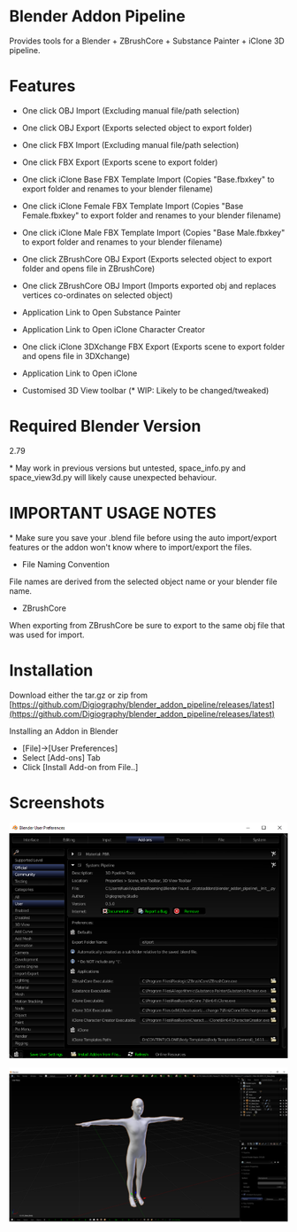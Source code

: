 # Blender Addon Pipeline

Provides tools for a Blender + ZBrushCore + Substance Painter + iClone 3D pipeline.

# Features

- One click OBJ Import (Excluding manual file/path selection)
- One click OBJ Export (Exports selected object to export folder)

- One click FBX Import (Excluding manual file/path selection)
- One click FBX Export (Exports scene to export folder)

- One click iClone Base FBX Template Import (Copies "Base.fbxkey" to export folder and renames to your blender filename)
- One click iClone Female FBX Template Import (Copies "Base Female.fbxkey" to export folder and renames to your blender filename)
- One click iClone Male FBX Template Import (Copies "Base Male.fbxkey" to export folder and renames to your blender filename)

- One click ZBrushCore OBJ Export (Exports selected object to export folder and opens file in ZBrushCore)
- One click ZBrushCore OBJ Import (Imports exported obj and replaces vertices co-ordinates on selected object)

- Application Link to Open Substance Painter 
- Application Link to Open iClone Character Creator
- One click iClone 3DXchange FBX Export (Exports scene to export folder and opens file in 3DXchange)
- Application Link to Open iClone

- Customised 3D View toolbar (* WIP: Likely to be changed/tweaked)

# Required Blender Version

2.79 

\* May work in previous versions but untested, space_info.py and space_view3d.py will likely cause unexpected behaviour.

# IMPORTANT USAGE NOTES 

\* Make sure you save your .blend file before using the auto import/export features or the addon won't know where to import/export the files.

- File Naming Convention

File names are derived from the selected object name or your blender file name.

- ZBrushCore

When exporting from ZBrushCore be sure to export to the same obj file that was used for import.

# Installation

Download either the tar.gz or zip from [https://github.com/Digiography/blender_addon_pipeline/releases/latest](https://github.com/Digiography/blender_addon_pipeline/releases/latest)

Installing an Addon in Blender

- [File]->[User Preferences]
- Select [Add-ons] Tab
- Click [Install Add-on from File..]

# Screenshots

![alt](/screenshots/pipeline_prefs.png)

![alt](/screenshots/pipeline.png)
